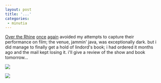 ```yaml
---
layout: post
title: '...'
categories:
 - minutia
---
```


<a href="http://www.overtherhine.com/">Over the Rhine</a> <a href="http://www.danielsjourney.com/index.php?archive=2002_09_01_archive.xml&id_pass=82146728">once</a> <a href="http://www.danielsjourney.com/index.php?archive=2002_10_01_archive.xml&id_pass=82846061">again</a> avoided my attempts to capture their performance on film; the venue, jammin' java, was exceptionally dark. but i did manage to finally get a hold of lindord's book; i had ordered it months ago and the mail kept losing it. i'll give a review of the show and book tomorrow...

<a href="http://overtherhine.com/unsung.html"><img src="images/unsung.jpg" border="0"></a>

<img src="images/linfordsign.jpg">

